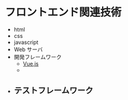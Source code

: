 # フロントエンド関連技術

- html
- css
- javascript
- Web サーバ
- 開発フレームワーク
    - [Vue.js](https://v3.ja.vuejs.org/)
    - 
- テストフレームワーク
    - 
